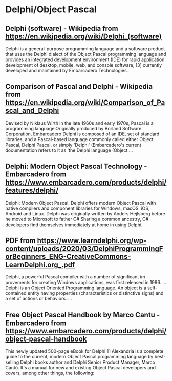 # Delphi/Object Pascal
## Delphi (software) - Wikipedia from https://en.wikipedia.org/wiki/Delphi_(software)
Delphi is a general-purpose programming language and a software product that uses the Delphi dialect of the Object Pascal programming language and provides an integrated development environment (IDE) for rapid application development of desktop, mobile, web, and console software, [3] currently developed and maintained by Embarcadero Technologies.
## Comparison of Pascal and Delphi - Wikipedia from https://en.wikipedia.org/wiki/Comparison_of_Pascal_and_Delphi
Devised by Niklaus Wirth in the late 1960s and early 1970s, Pascal is a programming language.Originally produced by Borland Software Corporation, Embarcadero Delphi is composed of an IDE, set of standard libraries, and a Pascal-based language commonly called either Object Pascal, Delphi Pascal, or simply 'Delphi' (Embarcadero's current documentation refers to it as 'the Delphi language (Object ...
## Delphi: Modern Object Pascal Technology - Embarcadero from https://www.embarcadero.com/products/delphi/features/delphi/
Delphi: Modern Object Pascal. Delphi offers modern Object Pascal with native compilers and component libraries for Windows, macOS, iOS, Android and Linux. Delphi was originally written by Anders Hejlsberg before he moved to Microsoft to father C# Sharing a common ancestry, C# developers find themselves immediately at home in using Delphi.
## PDF from https://www.learndelphi.org/wp-content/uploads/2020/03/DelphiProgrammingForBeginners_ENG-CreativeCommons-LearnDelphi.org_.pdf
Delphi, a powerful Pascal compiler with a number of significant im-provements for creating Windows applications, was first released in 1996. ... Delphi is an Object Oriented Programming language. An object is a self-contained entity having properties (characteristics or distinctive signs) and a set of actions or behaviors. ...
## Free Object Pascal Handbook by Marco Cantu - Embarcadero from https://www.embarcadero.com/products/delphi/object-pascal-handbook
This newly updated 500-page eBook for Delphi 11 Alexandria is a complete guide to the current, modern Object Pascal programming language by best-selling Delphi books author and Delphi Senior Product Manager, Marco Cantú. It's a manual for new and existing Object Pascal developers and covers, among other things, the following:
